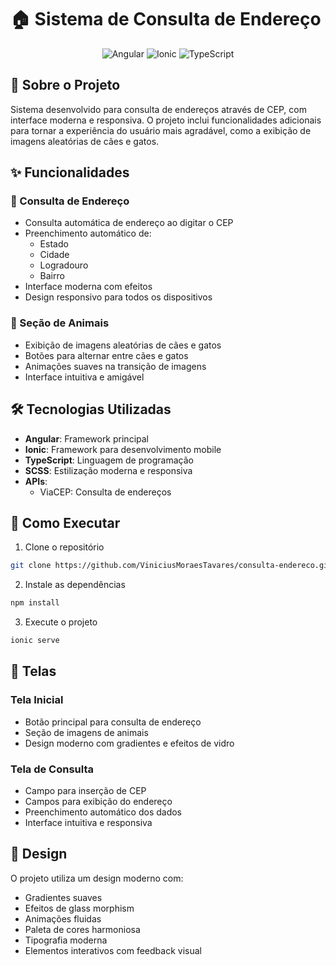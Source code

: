 # 🏠 Sistema de Consulta de Endereço

<div align="center">
  <img src="https://img.shields.io/badge/Angular-DD0031?style=for-the-badge&logo=angular&logoColor=white" alt="Angular"/>
  <img src="https://img.shields.io/badge/Ionic-3880FF?style=for-the-badge&logo=ionic&logoColor=white" alt="Ionic"/>
  <img src="https://img.shields.io/badge/TypeScript-007ACC?style=for-the-badge&logo=typescript&logoColor=white" alt="TypeScript"/>
</div>

## 📝 Sobre o Projeto

Sistema desenvolvido para consulta de endereços através de CEP, com interface moderna e responsiva. O projeto inclui funcionalidades adicionais para tornar a experiência do usuário mais agradável, como a exibição de imagens aleatórias de cães e gatos.

## ✨ Funcionalidades

### 🏡 Consulta de Endereço

- Consulta automática de endereço ao digitar o CEP
- Preenchimento automático de:
  - Estado
  - Cidade
  - Logradouro
  - Bairro
- Interface moderna com efeitos
- Design responsivo para todos os dispositivos

### 🐾 Seção de Animais

- Exibição de imagens aleatórias de cães e gatos
- Botões para alternar entre cães e gatos
- Animações suaves na transição de imagens
- Interface intuitiva e amigável

## 🛠️ Tecnologias Utilizadas

- **Angular**: Framework principal
- **Ionic**: Framework para desenvolvimento mobile
- **TypeScript**: Linguagem de programação
- **SCSS**: Estilização moderna e responsiva
- **APIs**:
  - ViaCEP: Consulta de endereços

## 🚀 Como Executar

1. Clone o repositório

```bash
git clone https://github.com/ViniciusMoraesTavares/consulta-endereco.git
```

2. Instale as dependências

```bash
npm install
```

3. Execute o projeto

```bash
ionic serve
```

## 📱 Telas

### Tela Inicial

- Botão principal para consulta de endereço
- Seção de imagens de animais
- Design moderno com gradientes e efeitos de vidro

### Tela de Consulta

- Campo para inserção de CEP
- Campos para exibição do endereço
- Preenchimento automático dos dados
- Interface intuitiva e responsiva

## 🎨 Design

O projeto utiliza um design moderno com:

- Gradientes suaves
- Efeitos de glass morphism
- Animações fluidas
- Paleta de cores harmoniosa
- Tipografia moderna
- Elementos interativos com feedback visual

